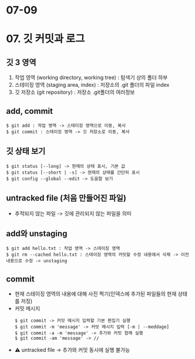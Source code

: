 # 07-09
# 07. 깃 커밋과 로그

## 깃 3 영역
1. 작업 영역 (working directory, working tree) : 탐색기 상의 폴더 하부
2. 스테이징 영역 (staging area, index) : 저장소의 .git 폴더의 파일 index
3. 깃 저장소 (git repository) : 저장소 .git폴더의 여러정보

## add, commit
```
$ git add : 작업 영역 -> 스테이징 영역으로 이동, 복사
$ git commit : 스테이징 영역 -> 깃 저장소로 이동, 복사
```

## 깃 상태 보기
```
$ git status [--long] -> 현재의 상태 표시, 기본 값
$ git status [--short | -s] -> 현재의 상태를 간단히 표시
$ git config --global --edit -> 도움말 보기
```
## untracked file (처음 만들어진 파일)
- 추적되지 않는 파일 -> 깃에 관리되지 않는 파일을 의미

## add와 unstaging
```
$ git add hello.txt : 작업 영역 -> 스테이징 영역
$ git rm --cached hello.txt : 스테이징 영역의 커밋할 수정 내용에서 삭제 -> 이전 내용으로 수정 -> unstaging
```
## commit
- 현재 스테이징 영역의 내용에 대해 사진 찍기(인덱스에 추가된 파일들의 현재 상태를 저징)
- 커밋 메시지
  ```
  $ git commit -> 커밋 메시지 입력할 기본 편집기 실행
  $ git commit -m 'message' -> 커밋 메시지 입력 [-m | --meddage]
  $ git commit -a -m 'message' -> 추가와 커밋 함께 실행
  $ git commit -am 'message' -> //
  ```
- :warning: untracked file -> 추가와 커밋 동시에 실행 불가능
